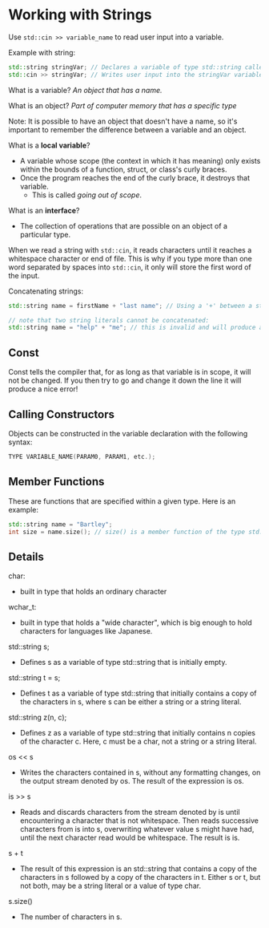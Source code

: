 # Working with Strings

Use `std::cin >> variable_name` to read user input into a variable.

Example with string:
```c++
std::string stringVar; // Declares a variable of type std::string called stringVar
std::cin >> stringVar; // Writes user input into the stringVar variable
```

What is a variable? *An object that has a name.*

What is an object? *Part of computer memory that has a specific type*

Note: It is possible to have an object that doesn't have a name, so it's important to remember the difference between a variable and an object.

What is a __local variable__? 
* A variable whose scope (the context in which it has meaning) only exists within the bounds of a function, struct, or class's curly braces. 
* Once the program reaches the end of the curly brace, it destroys that variable. 
  * This is called *going out of scope*.

What is an __interface__?
* The collection of operations that are possible on an object of a particular type.

When we read a string with `std::cin`, it reads characters until it reaches a whitespace character or end of file. This is why if you type more than one word separated by spaces into `std::cin`, it only will store the first word of the input.

Concatenating strings:
```c++
std::string name = firstName + "last name"; // Using a '+' between a string and a string literal concatenates them.

// note that two string literals cannot be concatenated:
std::string name = "help" + "me"; // this is invalid and will produce an error
```

## Const

Const tells the compiler that, for as long as that variable is in scope, it will not be changed. If you then try to go and change it down the line it will produce a nice error!

## Calling Constructors

Objects can be constructed in the variable declaration with the following syntax:
```c++
TYPE VARIABLE_NAME(PARAM0, PARAM1, etc.);
```

## Member Functions

These are functions that are specified within a given type. Here is an example:

```c++
std::string name = "Bartley";
int size = name.size(); // size() is a member function of the type std::string
```

## Details

char:
* built in type that holds an ordinary character

wchar_t:
* built in type that holds a "wide character", which is big enough to hold characters for languages like Japanese.

std::string s;
* Defines s as a variable of type std::string that is initially empty.

std::string t = s;
* Defines t as a variable of type std::string that initially contains a copy
of the characters in s, where s can be either a string or a string literal.

std::string z(n, c);
* Defines z as a variable of type std::string that initially contains n copies
of the character c. Here, c must be a char, not a string or a string literal.

os << s
* Writes the characters contained in s, without any formatting changes, on the
output stream denoted by os. The result of the expression is os.

is >> s
* Reads and discards characters from the stream denoted by is until encountering
a character that is not whitespace. Then reads successive characters
from is into s, overwriting whatever value s might have had, until the next
character read would be whitespace. The result is is.

s + t
* The result of this expression is an std::string that contains a copy of the
characters in s followed by a copy of the characters in t. Either s or t, but
not both, may be a string literal or a value of type char.

s.size()
* The number of characters in s.